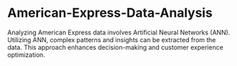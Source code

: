 # American-Express-Data-Analysis
Analyzing American Express data involves Artificial Neural Networks (ANN). Utilizing ANN, complex patterns and insights can be extracted from the data. This approach enhances decision-making and customer experience optimization.
